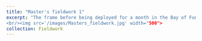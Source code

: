 ```yaml
---
title: "Master's fieldwork 1"
excerpt: "The frame before being deployed for a month in the Bay of Fundy and the team who help deploy, prepare and build it. Grand Passage, September 2018. (Left to right: Len Zedel, Greg Trowse, Mark Downey, Muriel Dunn and Richard Cheel.)
<br/><img src='/images/Masters_fieldwork.jpg' width="500">
collection: Fieldwork
---
```



